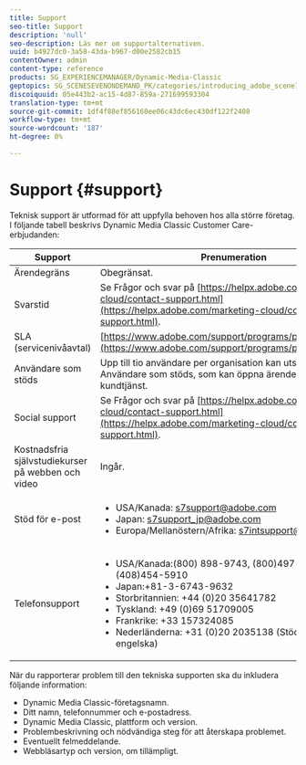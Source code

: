 ```yaml
---
title: Support
seo-title: Support
description: 'null'
seo-description: Läs mer om supportalternativen.
uuid: b4927dc0-3a58-43da-b967-d00e2582cb15
contentOwner: admin
content-type: reference
products: SG_EXPERIENCEMANAGER/Dynamic-Media-Classic
geptopics: SG_SCENESEVENONDEMAND_PK/categories/introducing_adobe_scene7
discoiquuid: 05e443b2-ac15-4d87-859a-271699593304
translation-type: tm+mt
source-git-commit: 1df4f88ef856160ee06c43dc6ec430df122f2408
workflow-type: tm+mt
source-wordcount: '187'
ht-degree: 0%

---
```



# Support {#support}

Teknisk support är utformad för att uppfylla behoven hos alla större företag. I följande tabell beskrivs Dynamic Media Classic Customer Care-erbjudanden:

| Support | Prenumeration |
|--- |--- |
| Ärendegräns | Obegränsat. |
| Svarstid | Se Frågor och svar på [https://helpx.adobe.com/marketing-cloud/contact-support.html](https://helpx.adobe.com/marketing-cloud/contact-support.html). |
| SLA (servicenivåavtal) | [https://www.adobe.com/support/programs/policies/sla.html](https://www.adobe.com/support/programs/policies/sla.html). |
| Användare som stöds | Upp till tio användare per organisation kan utses till Användare som stöds, som kan öppna ärenden med kundtjänst. |
| Social support | Se Frågor och svar på [https://helpx.adobe.com/marketing-cloud/contact-support.html](https://helpx.adobe.com/marketing-cloud/contact-support.html). |
| Kostnadsfria självstudiekurser på webben och video | Ingår. |
| Stöd för e-post | <ul><li>USA/Kanada: s7support@adobe.com</li> <li>Japan: s7support_jp@adobe.com</li><li>Europa/Mellanöstern/Afrika: s7intsupport@adobe.com</li></ul> |
| Telefonsupport | <ul><li>USA/Kanada:(800) 898-9743, (800)497-033, (408)454-5910 </li> <li>Japan:+81-3-6743-9632 </li><li>Storbritannien: +44 (0)20 35641782</li><li>Tyskland: +49 (0)69 51709005</li><li>Frankrike: +33 157324085</li><li>Nederländerna: +31 (0)20 2035138 (Stöd för helger på engelska)</li></ul> |

När du rapporterar problem till den tekniska supporten ska du inkludera följande information:

* Dynamic Media Classic-företagsnamn.
* Ditt namn, telefonnummer och e-postadress.
* Dynamic Media Classic, plattform och version.
* Problembeskrivning och nödvändiga steg för att återskapa problemet.
* Eventuellt felmeddelande.
* Webbläsartyp och version, om tillämpligt.

